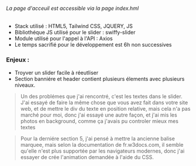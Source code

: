 ###### La page d'acceuil est accessible via la page index.hml

- Stack utilisé : HTML5, Tailwind CSS, JQUERY, JS
- Bibliothéque JS utilisé pour le slider : swiffy-slider
- Module utilisé pour l'appel à l'API : Axios
- Le temps sacrifié pour le développement est 6h non successives

### Enjeux : 
- Troyver un slider facile à réeutliser
- Section banniére et header contient plusieurs élements avec plusieurs niveaux.


> Un des problémes que j'ai rencontré, c'est les textes dans le slider. J'ai essayé de faire la même chose que vous avez fait dans votre site web, et de mettre le div du texte en position relative, mais cela n'a pas marché pour moi, donc j'ai essayé une autre façon, et j'ai mis les photos en background, comme ça j'avais pu controler mieux mes textes

> Pour la derniére section 5, j'ai pensé à mettre la ancienne balise marquee, mais selon la documentation de fr.w3docs.com, il semble qu'elle n'est plus supportée par les navigateurs modernes, donc j'ai essayer de crée l'animation demandée à l'aide du CSS.

